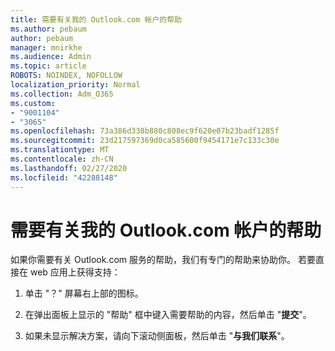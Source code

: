 ```yaml
---
title: 需要有关我的 Outlook.com 帐户的帮助
ms.author: pebaum
author: pebaum
manager: mnirkhe
ms.audience: Admin
ms.topic: article
ROBOTS: NOINDEX, NOFOLLOW
localization_priority: Normal
ms.collection: Adm_O365
ms.custom:
- "9001104"
- "3065"
ms.openlocfilehash: 73a386d338b880c808ec9f620e07b23badf1285f
ms.sourcegitcommit: 23d217597369d0ca585600f9454171e7c133c30e
ms.translationtype: MT
ms.contentlocale: zh-CN
ms.lasthandoff: 02/27/2020
ms.locfileid: "42288148"
---
```

# <a name="need-help-with-my-outlookcom-account"></a>需要有关我的 Outlook.com 帐户的帮助

如果你需要有关 Outlook.com 服务的帮助，我们有专门的帮助来协助你。 若要直接在 web 应用上获得支持： 

1. 单击 "？" 屏幕右上部的图标。 

2. 在弹出面板上显示的 "帮助" 框中键入需要帮助的内容，然后单击 "**提交**"。 

3. 如果未显示解决方案，请向下滚动侧面板，然后单击 "**与我们联系**"。
